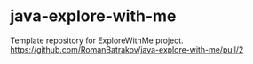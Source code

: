 # java-explore-with-me
Template repository for ExploreWithMe project.
https://github.com/RomanBatrakov/java-explore-with-me/pull/2
